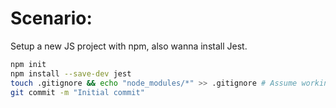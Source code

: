 # Scenario:

Setup a new JS project with npm, also wanna install Jest.

```bash
npm init
npm install --save-dev jest
touch .gitignore && echo "node_modules/*" >> .gitignore # Assume working with git
git commit -m "Initial commit"
```
